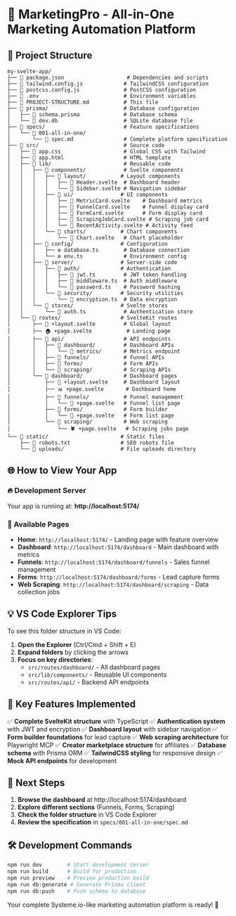 # 🚀 MarketingPro - All-in-One Marketing Automation Platform

## 📁 Project Structure

```
my-svelte-app/
├── 📄 package.json                    # Dependencies and scripts
├── 📄 tailwind.config.js             # TailwindCSS configuration
├── 📄 postcss.config.js              # PostCSS configuration
├── 📄 .env                           # Environment variables
├── 📄 PROJECT-STRUCTURE.md           # This file
├── 📁 prisma/                        # Database configuration
│   ├── 📄 schema.prisma              # Database schema
│   └── 📄 dev.db                     # SQLite database file
├── 📁 specs/                         # Feature specifications
│   └── 📁 001-all-in-one/
│       └── 📄 spec.md                # Complete platform specification
├── 📁 src/                           # Source code
│   ├── 📄 app.css                    # Global CSS with Tailwind
│   ├── 📄 app.html                   # HTML template
│   ├── 📁 lib/                       # Reusable code
│   │   ├── 📁 components/            # Svelte components
│   │   │   ├── 📁 layout/           # Layout components
│   │   │   │   ├── 🎨 Header.svelte  # Dashboard header
│   │   │   │   └── 🎨 Sidebar.svelte # Navigation sidebar
│   │   │   ├── 📁 ui/               # UI components
│   │   │   │   ├── 🎨 MetricCard.svelte    # Dashboard metrics
│   │   │   │   ├── 🎨 FunnelCard.svelte    # Funnel display card
│   │   │   │   ├── 🎨 FormCard.svelte      # Form display card
│   │   │   │   ├── 🎨 ScrapingJobCard.svelte # Scraping job card
│   │   │   │   └── 🎨 RecentActivity.svelte # Activity feed
│   │   │   └── 📁 charts/           # Chart components
│   │   │       └── 🎨 Chart.svelte   # Chart placeholder
│   │   ├── 📁 config/               # Configuration
│   │   │   ├── ⚙️ database.ts        # Database connection
│   │   │   └── ⚙️ env.ts             # Environment config
│   │   ├── 📁 server/               # Server-side code
│   │   │   ├── 📁 auth/             # Authentication
│   │   │   │   ├── 🔐 jwt.ts         # JWT token handling
│   │   │   │   ├── 🔐 middleware.ts  # Auth middleware
│   │   │   │   └── 🔐 password.ts    # Password hashing
│   │   │   └── 📁 security/         # Security utilities
│   │   │       └── 🔐 encryption.ts  # Data encryption
│   │   └── 📁 stores/               # Svelte stores
│   │       └── 💾 auth.ts            # Authentication store
│   └── 📁 routes/                   # SvelteKit routes
│       ├── 🎨 +layout.svelte         # Global layout
│       ├── 🏠 +page.svelte           # Landing page
│       ├── 📁 api/                   # API endpoints
│       │   ├── 📁 dashboard/         # Dashboard APIs
│       │   │   └── 📁 metrics/       # Metrics endpoint
│       │   ├── 📁 funnels/           # Funnel APIs
│       │   ├── 📁 forms/             # Form APIs
│       │   └── 📁 scraping/          # Scraping APIs
│       └── 📁 dashboard/             # Dashboard pages
│           ├── 🎨 +layout.svelte     # Dashboard layout
│           ├── 📊 +page.svelte       # Dashboard home
│           ├── 📁 funnels/           # Funnel management
│           │   └── 🎯 +page.svelte   # Funnel list page
│           ├── 📁 forms/             # Form builder
│           │   └── 📝 +page.svelte   # Form list page
│           └── 📁 scraping/          # Web scraping
│               └── 🕷️ +page.svelte   # Scraping jobs page
└── 📁 static/                       # Static files
    ├── 📄 robots.txt                # SEO robots file
    └── 📁 uploads/                  # File uploads directory
```

## 🌐 How to View Your App

### 🔥 Development Server
Your app is running at: **http://localhost:5174/**

### 📱 Available Pages
- **Home**: `http://localhost:5174/` - Landing page with feature overview
- **Dashboard**: `http://localhost:5174/dashboard` - Main dashboard with metrics
- **Funnels**: `http://localhost:5174/dashboard/funnels` - Sales funnel management
- **Forms**: `http://localhost:5174/dashboard/forms` - Lead capture forms
- **Web Scraping**: `http://localhost:5174/dashboard/scraping` - Data collection jobs

## 💡 VS Code Explorer Tips

To see this folder structure in VS Code:

1. **Open the Explorer** (Ctrl/Cmd + Shift + E)
2. **Expand folders** by clicking the arrows
3. **Focus on key directories**:
   - `src/routes/dashboard/` - All dashboard pages
   - `src/lib/components/` - Reusable UI components
   - `src/routes/api/` - Backend API endpoints

## 🔧 Key Features Implemented

✅ **Complete SvelteKit structure** with TypeScript
✅ **Authentication system** with JWT and encryption
✅ **Dashboard layout** with sidebar navigation
✅ **Form builder foundations** for lead capture
✅ **Web scraping architecture** for Playwright MCP
✅ **Creator marketplace structure** for affiliates
✅ **Database schema** with Prisma ORM
✅ **TailwindCSS styling** for responsive design
✅ **Mock API endpoints** for development

## 🚀 Next Steps

1. **Browse the dashboard** at http://localhost:5174/dashboard
2. **Explore different sections** (Funnels, Forms, Scraping)
3. **Check the folder structure** in VS Code Explorer
4. **Review the specification** in `specs/001-all-in-one/spec.md`

## 🛠️ Development Commands

```bash
npm run dev        # Start development server
npm run build      # Build for production
npm run preview    # Preview production build
npm run db:generate # Generate Prisma client
npm run db:push    # Push schema to database
```

Your complete Systeme.io-like marketing automation platform is ready! 🎉